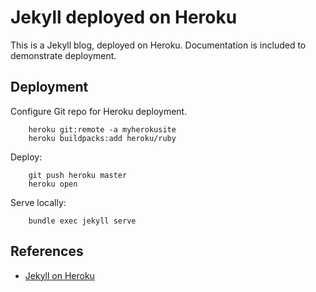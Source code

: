 # Jekyll deployed on Heroku

This is a Jekyll blog, deployed on Heroku. Documentation is included to demonstrate deployment.


## Deployment
Configure Git repo for Heroku deployment.

		heroku git:remote -a myherokusite
		heroku buildpacks:add heroku/ruby

Deploy:

		git push heroku master
		heroku open

Serve locally:

		bundle exec jekyll serve


## References
- [Jekyll on Heroku](https://blog.heroku.com/jekyll-on-heroku)